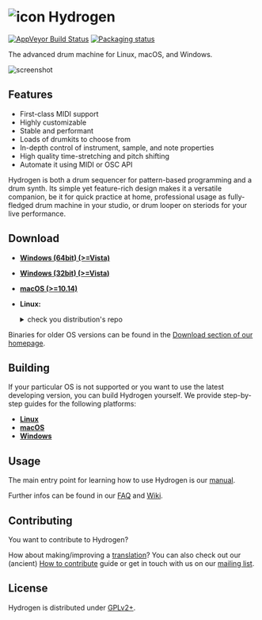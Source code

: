 # ![icon](http://hydrogen-music.org/images/favicon.png) Hydrogen
[![AppVeyor Build Status](https://ci.appveyor.com/api/projects/status/32r7s2skrgm9ubva?svg=true)](https://ci.appveyor.com/api/projects/status/32r7s2skrgm9ubva?svg=true)
[![Packaging status](https://repology.org/badge/tiny-repos/hydrogen-drum-machine.svg)](https://repology.org/project/hydrogen-drum-machine/versions)

The advanced drum machine for Linux, macOS, and Windows.

![screenshot](http://hydrogen-music.org/images/screenshots/main-window.png)

## Features
* First-class MIDI support
* Highly customizable
* Stable and performant
* Loads of drumkits to choose from
* In-depth control of instrument, sample, and note properties
* High quality time-stretching and pitch shifting
* Automate it using MIDI or OSC API

Hydrogen is both a drum sequencer for pattern-based programming and a drum synth. Its simple yet feature-rich design makes it a versatile companion, be it for quick practice at home, professional usage as fully-fledged drum machine in your studio, or drum looper on steriods for your live performance.

## Download

* **[Windows (64bit) (>=Vista)](https://github.com/hydrogen-music/hydrogen/releases/download/1.2.1/Hydrogen-1.2.1-win64.exe)**
* **[Windows (32bit) (>=Vista)](https://github.com/hydrogen-music/hydrogen/releases/download/1.2.1/Hydrogen-1.2.1-win32.exe)**
* **[macOS (>=10.14)](https://github.com/hydrogen-music/hydrogen/releases/download/1.2.1/Hydrogen-1.2.1.dmg)**
* **Linux:** <details>
   <summary>check you distribution's repo</summary>
  
   [![Packaging status](https://repology.org/badge/vertical-allrepos/hydrogen-drum-machine.svg?header=Hydrogen)](https://repology.org/project/hydrogen-drum-machine/versions)

 </details>

Binaries for older OS versions can be found in the [Download section of our homepage](http://hydrogen-music.org/downloads/).

## Building

If your particular OS is not supported or you want to use the latest developing version, you can build Hydrogen yourself. We provide step-by-step guides for the following platforms:

* **[Linux](https://github.com/hydrogen-music/hydrogen/blob/master/INSTALL.md)**
* **[macOS](https://github.com/hydrogen-music/hydrogen/wiki/Building-Hydrogen-from-Source-(macOS))**
* **[Windows](https://github.com/hydrogen-music/hydrogen/wiki/Building-Hydrogen-from-source-(Windows))**

## Usage

The main entry point for learning how to use Hydrogen is our [manual](http://hydrogen-music.org/documentation/manual/manual_en.html).

Further infos can be found in our [FAQ](http://hydrogen-music.org/faq/) and [Wiki](https://github.com/hydrogen-music/hydrogen/wiki).

## Contributing

You want to contribute to Hydrogen?

How about making/improving a [translation](data/i18n)? You can also
check out our (ancient) [How to
contribute](http://hydrogen-music.org/contribution/) guide or get in
touch with us on our [mailing
list](http://lists.sourceforge.net/mailman/listinfo/hydrogen-devel).

## License

Hydrogen is distributed under [GPLv2+](./COPYING).
